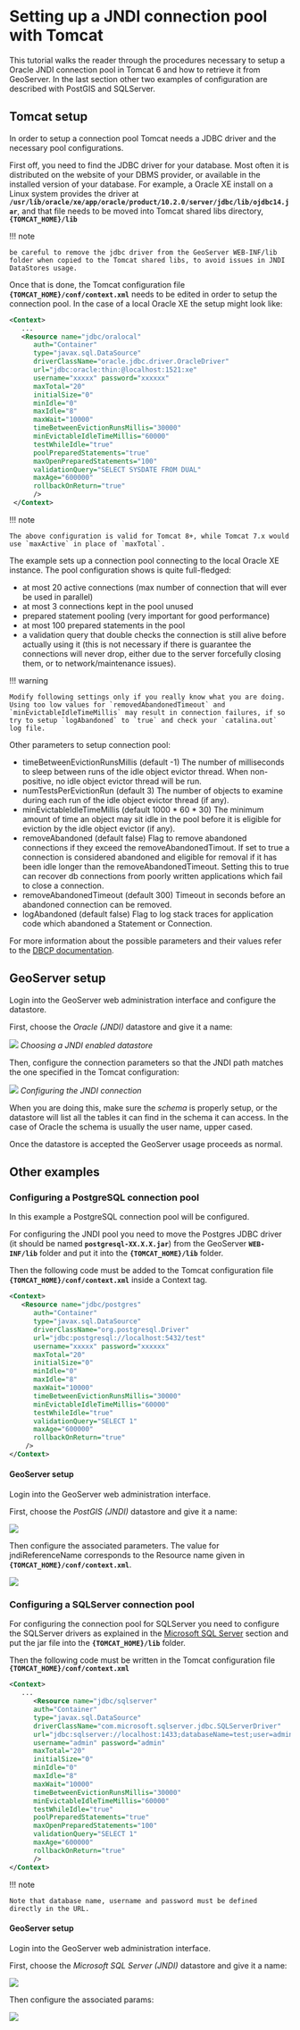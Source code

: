 # Setting up a JNDI connection pool with Tomcat

This tutorial walks the reader through the procedures necessary to setup a Oracle JNDI connection pool in Tomcat 6 and how to retrieve it from GeoServer. In the last section other two examples of configuration are described with PostGIS and SQLServer.

## Tomcat setup

In order to setup a connection pool Tomcat needs a JDBC driver and the necessary pool configurations.

First off, you need to find the JDBC driver for your database. Most often it is distributed on the website of your DBMS provider, or available in the installed version of your database. For example, a Oracle XE install on a Linux system provides the driver at **`/usr/lib/oracle/xe/app/oracle/product/10.2.0/server/jdbc/lib/ojdbc14.jar`**, and that file needs to be moved into Tomcat shared libs directory, **`{TOMCAT_HOME}/lib`**

!!! note

    be careful to remove the jdbc driver from the GeoServer WEB-INF/lib folder when copied to the Tomcat shared libs, to avoid issues in JNDI DataStores usage.

Once that is done, the Tomcat configuration file **`{TOMCAT_HOME}/conf/context.xml`** needs to be edited in order to setup the connection pool. In the case of a local Oracle XE the setup might look like:

``` xml
<Context>
   ...
   <Resource name="jdbc/oralocal"
      auth="Container"
      type="javax.sql.DataSource"
      driverClassName="oracle.jdbc.driver.OracleDriver"
      url="jdbc:oracle:thin:@localhost:1521:xe"
      username="xxxxx" password="xxxxxx"
      maxTotal="20"
      initialSize="0"
      minIdle="0"
      maxIdle="8"
      maxWait="10000"
      timeBetweenEvictionRunsMillis="30000"
      minEvictableIdleTimeMillis="60000"
      testWhileIdle="true"
      poolPreparedStatements="true"
      maxOpenPreparedStatements="100"
      validationQuery="SELECT SYSDATE FROM DUAL"
      maxAge="600000"
      rollbackOnReturn="true"
      />
 </Context>
```

!!! note

    The above configuration is valid for Tomcat 8+, while Tomcat 7.x would use `maxActive` in place of `maxTotal`.

The example sets up a connection pool connecting to the local Oracle XE instance. The pool configuration shows is quite full-fledged:

-   at most 20 active connections (max number of connection that will ever be used in parallel)
-   at most 3 connections kept in the pool unused
-   prepared statement pooling (very important for good performance)
-   at most 100 prepared statements in the pool
-   a validation query that double checks the connection is still alive before actually using it (this is not necessary if there is guarantee the connections will never drop, either due to the server forcefully closing them, or to network/maintenance issues).

!!! warning

    Modify following settings only if you really know what you are doing. Using too low values for `removedAbandonedTimeout` and `minEvictableIdleTimeMillis` may result in connection failures, if so try to setup `logAbandoned` to `true` and check your `catalina.out` log file.

Other parameters to setup connection pool:

-   timeBetweenEvictionRunsMillis (default -1) The number of milliseconds to sleep between runs of the idle object evictor thread. When non-positive, no idle object evictor thread will be run.
-   numTestsPerEvictionRun (default 3) The number of objects to examine during each run of the idle object evictor thread (if any).
-   minEvictableIdleTimeMillis (default 1000 * 60 * 30) The minimum amount of time an object may sit idle in the pool before it is eligible for eviction by the idle object evictor (if any).
-   removeAbandoned (default false) Flag to remove abandoned connections if they exceed the removeAbandonedTimout. If set to true a connection is considered abandoned and eligible for removal if it has been idle longer than the removeAbandonedTimeout. Setting this to true can recover db connections from poorly written applications which fail to close a connection.
-   removeAbandonedTimeout (default 300) Timeout in seconds before an abandoned connection can be removed.
-   logAbandoned (default false) Flag to log stack traces for application code which abandoned a Statement or Connection.

For more information about the possible parameters and their values refer to the [DBCP documentation](http://commons.apache.org/dbcp/configuration.html).

## GeoServer setup

Login into the GeoServer web administration interface and configure the datastore.

First, choose the *Oracle (JNDI)* datastore and give it a name:

![](oracle_start.png)
*Choosing a JNDI enabled datastore*

Then, configure the connection parameters so that the JNDI path matches the one specified in the Tomcat configuration:

![](oracle_conf.png)
*Configuring the JNDI connection*

When you are doing this, make sure the *schema* is properly setup, or the datastore will list all the tables it can find in the schema it can access. In the case of Oracle the schema is usually the user name, upper cased.

Once the datastore is accepted the GeoServer usage proceeds as normal.

## Other examples

### Configuring a PostgreSQL connection pool

In this example a PostgreSQL connection pool will be configured.

For configuring the JNDI pool you need to move the Postgres JDBC driver (it should be named **`postgresql-XX.X.X.jar`**) from the GeoServer **`WEB-INF/lib`** folder and put it into the **`{TOMCAT_HOME}/lib`** folder.

Then the following code must be added to the Tomcat configuration file **`{TOMCAT_HOME}/conf/context.xml`** inside a Context tag.

``` xml
<Context>
   <Resource name="jdbc/postgres"
      auth="Container"
      type="javax.sql.DataSource"
      driverClassName="org.postgresql.Driver"
      url="jdbc:postgresql://localhost:5432/test"
      username="xxxxx" password="xxxxxx"
      maxTotal="20"
      initialSize="0"
      minIdle="0"
      maxIdle="8"
      maxWait="10000"
      timeBetweenEvictionRunsMillis="30000"
      minEvictableIdleTimeMillis="60000"
      testWhileIdle="true"
      validationQuery="SELECT 1"
      maxAge="600000"
      rollbackOnReturn="true"
    />
</Context>
```

#### GeoServer setup

Login into the GeoServer web administration interface.

First, choose the *PostGIS (JNDI)* datastore and give it a name:

![](postgis_start.png)

Then configure the associated parameters. The value for jndiReferenceName corresponds to the Resource name given in **`{TOMCAT_HOME}/conf/context.xml`**.

![](postgis_conf.png)

### Configuring a SQLServer connection pool

For configuring the connection pool for SQLServer you need to configure the SQLServer drivers as explained in the [Microsoft SQL Server](../../data/database/sqlserver.md) section and put the jar file into the **`{TOMCAT_HOME}/lib`** folder.

Then the following code must be written in the Tomcat configuration file **`{TOMCAT_HOME}/conf/context.xml`**

``` xml
<Context>
   ...
      <Resource name="jdbc/sqlserver"
      auth="Container"
      type="javax.sql.DataSource"
      driverClassName="com.microsoft.sqlserver.jdbc.SQLServerDriver"
      url="jdbc:sqlserver://localhost:1433;databaseName=test;user=admin;password=admin;"
      username="admin" password="admin"
      maxTotal="20"
      initialSize="0"
      minIdle="0"
      maxIdle="8"
      maxWait="10000"
      timeBetweenEvictionRunsMillis="30000"
      minEvictableIdleTimeMillis="60000"
      testWhileIdle="true"
      poolPreparedStatements="true"
      maxOpenPreparedStatements="100"
      validationQuery="SELECT 1"
      maxAge="600000"
      rollbackOnReturn="true"
      />
</Context>
```

!!! note

    Note that database name, username and password must be defined directly in the URL.

#### GeoServer setup

Login into the GeoServer web administration interface.

First, choose the *Microsoft SQL Server (JNDI)* datastore and give it a name:

![](sqlserver_start.png)

Then configure the associated params:

![](sqlserver_conf.png)
